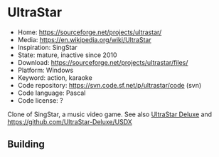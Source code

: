 # UltraStar

- Home: https://sourceforge.net/projects/ultrastar/
- Media: https://en.wikipedia.org/wiki/UltraStar
- Inspiration: SingStar
- State: mature, inactive since 2010
- Download: https://sourceforge.net/projects/ultrastar/files/
- Platform: Windows
- Keyword: action, karaoke
- Code repository: https://svn.code.sf.net/p/ultrastar/code (svn)
- Code language: Pascal
- Code license: ?

Clone of SingStar, a music video game.
See also [UltraStar Deluxe](https://usdx.eu/) and https://github.com/UltraStar-Deluxe/USDX


## Building
